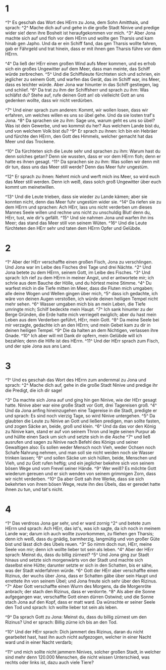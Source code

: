# 1
^1^ Es geschah das Wort des HErrn zu Jona, dem Sohn Amitthais, und sprach: ^2^ Mache dich auf und gehe in die große Stadt Ninive und predige wider sie! denn ihre Bosheit ist heraufgekommen vor mich. ^3^ Aber Jona machte sich auf und floh vor dem HErrn und wollte gen Tharsis und kam hinab gen Japho. Und da er ein Schiff fand, das gen Tharsis wollte fahren, gab er Fährgeld und trat hinein, dass er mit ihnen gen Tharsis führe vor dem HErrn. 

^4^ Da ließ der HErr einen großen Wind aufs Meer kommen, und es erhob sich ein großes Ungewitter auf dem Meer, dass man meinte, das Schiff würde zerbrechen. ^5^ Und die Schiffsleute fürchteten sich und schrien, ein jeglicher zu seinem Gott, und warfen das Gerät, das im Schiff war, ins Meer, dass es leichter würde. Aber Jona war hinunter in das Schiff gestiegen, lag und schlief. ^6^ Da trat zu ihm der Schiffsherr und sprach zu ihm: Was schläfst du? Stehe auf, rufe deinen Gott an! ob vielleicht Gott an uns gedenken wollte, dass wir nicht verdürben. 

^7^ Und einer sprach zum anderen: Kommt, wir wollen losen, dass wir erfahren, um welches willen es uns so übel gehe. Und da sie losten traf's Jona. ^8^ Da sprachen sie zu ihm: Sage uns, warum geht es uns so übel? Was ist dein Gewerbe, und wo kommst du her? Aus welchem Lande bist du, und von welchem Volk bist du? ^9^ Er sprach zu ihnen: Ich bin ein Hebräer und fürchte den HErrn, den Gott des Himmels, welcher gemacht hat das Meer und das Trockene. 

^10^ Da fürchteten sich die Leute sehr und sprachen zu ihm: Warum hast du denn solches getan? Denn sie wussten, dass er vor dem HErrn floh; denn er hatte es ihnen gesagt. ^11^ Da sprachen sie zu ihm: Was sollen wir denn mit dir tun, dass uns das Meer still werde? Denn das Meer fuhr ungestüm. 

^12^ Er sprach zu ihnen: Nehmt mich und werft mich ins Meer, so wird euch das Meer still werden. Denn ich weiß, dass solch groß Ungewitter über euch kommt um meinetwillen. 

^13^ Und die Leute trieben, dass sie wieder zu Lande kämen; aber sie konnten nicht, denn das Meer fuhr ungestüm wider sie. ^14^ Da riefen sie zu dem HErrn und sprachen: Ach HErr, lass uns nicht verderben um dieses Mannes Seele willen und rechne uns nicht zu unschuldig Blut! denn du, HErr, tust, wie dir's gefällt. ^15^ Und sie nahmen Jona und warfen ihn ins Meer; das stand das Meer still von seinem Wüten. ^16^ Und die Leute fürchteten den HErr sehr und taten dem HErrn Opfer und Gelübde.

# 2
^1^ Aber der HErr verschaffte einen großen Fisch, Jona zu verschlingen. Und Jona war im Leibe des Fisches drei Tage und drei Nächte. ^2^ Und Jona betete zu dem HErrn, seinem Gott, im Leibe des Fisches. ^3^ Und sprach: Ich rief zu dem HErrn in meiner Angst, und er antwortete mir; ich schrie aus dem Bauche der Hölle, und du hörtest meine Stimme. ^4^ Du warfest mich in die Tiefe mitten im Meer, dass die Fluten mich umgaben; alle deine Wogen und Wellen gingen über mich, ^5^ dass ich gedachte, ich wäre von deinen Augen verstoßen, ich würde deinen heiligen Tempel nicht mehr sehen. ^6^ Wasser umgaben mich bis an mein Leben, die Tiefe umringte mich; Schilf bedeckte mein Haupt. ^7^ Ich sank hinunter zu der Berge Gründen, die Erde hatte mich verriegelt ewiglich; aber du hast mein Leben aus dem Verderben geführt, HErr, mein Gott. ^8^ Da meine Seele bei mir verzagte, gedachte ich an den HErrn; und mein Gebet kam zu dir in deinen heiligen Tempel. ^9^ Die da halten an dem Nichtigen, verlassen ihre Gnade. ^10^ Ich aber will mit Dank dir opfern, mein Gelübde will ich bezahlen; denn die Hilfe ist des HErrn. ^11^ Und der HErr sprach zum Fisch, und der spie Jona aus ans Land.

# 3
^1^ Und es geschah das Wort des HErrn zum andernmal zu Jona und sprach: ^2^ Mache dich auf, gehe in die große Stadt Ninive und predige ihr die Predigt, die ich dir sage! 

^3^ Da machte sich Jona auf und ging hin gen Ninive, wie der HErr gesagt hatte. Ninive aber war eine große Stadt vor Gott, drei Tagereisen groß. ^4^ Und da Jona anfing hineinzugehen eine Tagereise in die Stadt, predigte er und sprach: Es sind noch vierzig Tage, so wird Ninive untergehen. ^5^ Da glaubten die Leute zu Ninive an Gott und ließen predigen, man sollte fasten, und zogen Säcke an, beide, groß und klein. ^6^ Und da das vor den König zu Ninive kam, stand er auf von seinem Thron und legte seinen Purpur ab und hüllte einen Sack um sich und setzte sich in die Asche ^7^ und ließ ausrufen und sagen zu Ninive nach Befehl des Königs und seiner Gewaltigen also: Es sollen weder Mensch noch Vieh, weder Ochsen noch Schafe Nahrung nehmen, und man soll sie nicht weiden noch sie Wasser trinken lassen; ^8^ und sollen Säcke um sich hüllen, beide, Menschen und Vieh, und zu Gott rufen heftig; und ein jeglicher bekehre sich von seinem bösen Wege und vom Frevel seiner Hände. ^9^ Wer weiß? Es möchte Gott wiederum gereuen und er sich wenden von seinem grimmigen Zorn, dass wir nicht verderben. ^10^ Da aber Gott sah ihre Werke, dass sie sich bekehrten von ihrem bösen Wege, reute ihn des Übels, das er geredet hatte ihnen zu tun, und tat's nicht.

# 4
^1^ Das verdross Jona gar sehr, und er ward zornig ^2^ und betete zum HErrn und sprach: Ach HErr, das ist's, was ich sagte, da ich noch in meinem Lande war; darum ich auch wollte zuvorkommen, zu fliehen gen Tharsis; denn ich weiß, dass du gnädig, barmherzig, langmütig und von großer Güte bist und lässt dich des Übels reuen. ^3^ So nimm doch nun, HErr, meine Seele von mir; denn ich wollte lieber tot sein als leben. ^4^ Aber der HErr sprach: Meinst du, dass du billig zürnest? ^5^ Und Jona ging zur Stadt hinaus und setzte sich morgenwärts von der Stadt und machte sich daselbst eine Hütte; darunter setzte er sich in den Schatten, bis er sähe, was der Stadt widerfahren würde. ^6^ Gott der HErr aber verschaffte einen Rizinus, der wuchs über Jona, dass er Schatten gäbe über sein Haupt und errettete ihn von seinem Übel; und Jona freute sich sehr über den Rizinus. ^7^ Aber Gott verschaffte einen Wurm des Morgens, da die Morgenröte anbrach; der stach den Rizinus, dass er verdorrte. ^8^ Als aber die Sonne aufgegangen war, verschaffte Gott einen dürren Ostwind; und die Sonne stach Jona auf den Kopf, dass er matt ward. Da wünschte er seiner Seele den Tod und sprach: Ich wollte lieber tot sein als leben. 

^9^ Da sprach Gott zu Jona: Meinst du, dass du billig zürnest um den Rizinus? Und er sprach: Billig zürne ich bis an den Tod. 

^10^ Und der HErr sprach: Dich jammert des Rizinus, daran du nicht gearbeitet hast, hast ihn auch nicht aufgezogen, welcher in einer Nacht ward und in einer Nacht verdarb; 

^11^ und mich sollte nicht jammern Ninives, solcher großen Stadt, in welcher sind mehr denn 120.000 Menschen, die nicht wissen Unterschied, was rechts oder links ist, dazu auch viele Tiere?